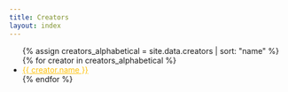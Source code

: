 ```yaml
---
title: Creators
layout: index
---
```


<ul>
{% assign creators_alphabetical = site.data.creators | sort: "name" %}
{% for creator in creators_alphabetical %}
  <li><a href = "{{ creator.homepage }}" style="color: #ffc107;">{{ creator.name }}</a></li>
{% endfor %}
</ul>

